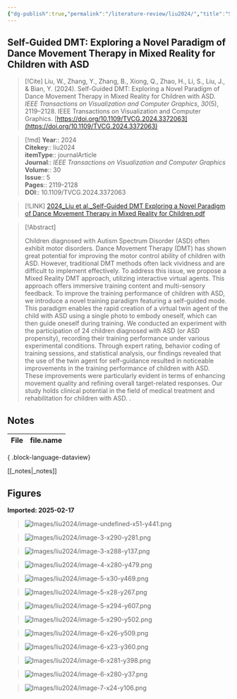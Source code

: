 ```yaml
---
{"dg-publish":true,"permalink":"/literature-review/liu2024/","title":"Self-Guided DMT Exploring a Novel Paradigm of Dance Movement Therapy in Mixed Reality for Children with ASD","tags":["mixed","reality","Virtual","reality","Solid","modeling","Autism","spectrum","disorder","Training","Avatars","Pediatrics","dance","movement","therapy","Medical","treatment","self-guided","Variable","speed","drives","virtual","agent"]}
---
```



## Self-Guided DMT: Exploring a Novel Paradigm of Dance Movement Therapy in Mixed Reality for Children with ASD

> [!Cite]
> Liu, W., Zhang, Y., Zhang, B., Xiong, Q., Zhao, H., Li, S., Liu, J., & Bian, Y. (2024). Self-Guided DMT: Exploring a Novel Paradigm of Dance Movement Therapy in Mixed Reality for Children with ASD. _IEEE Transactions on Visualization and Computer Graphics_, _30_(5), 2119–2128. IEEE Transactions on Visualization and Computer Graphics. [https://doi.org/10.1109/TVCG.2024.3372063](https://doi.org/10.1109/TVCG.2024.3372063)


>[!md]
> **Year**:: 2024   
> **Citekey**:: liu2024  
> **itemType**:: journalArticle  
> **Journal**:: *IEEE Transactions on Visualization and Computer Graphics*  
> **Volume**:: 30  
> **Issue**:: 5   
> **Pages**:: 2119-2128  
> **DOI**:: 10.1109/TVCG.2024.3372063    

> [!LINK] 
> [2024_Liu et al._Self-Guided DMT Exploring a Novel Paradigm of Dance Movement Therapy in Mixed Reality for Children.pdf](zotero://select/library/items/IKTNXNWN)

> [!Abstract]
>
> Children diagnosed with Autism Spectrum Disorder (ASD) often exhibit motor disorders. Dance Movement Therapy (DMT) has shown great potential for improving the motor control ability of children with ASD. However, traditional DMT methods often lack vividness and are difficult to implement effectively. To address this issue, we propose a Mixed Reality DMT approach, utilizing interactive virtual agents. This approach offers immersive training content and multi-sensory feedback. To improve the training performance of children with ASD, we introduce a novel training paradigm featuring a self-guided mode. This paradigm enables the rapid creation of a virtual twin agent of the child with ASD using a single photo to embody oneself, which can then guide oneself during training. We conducted an experiment with the participation of 24 children diagnosed with ASD (or ASD propensity), recording their training performance under various experimental conditions. Through expert rating, behavior coding of training sessions, and statistical analysis, our findings revealed that the use of the twin agent for self-guidance resulted in noticeable improvements in the training performance of children with ASD. These improvements were particularly evident in terms of enhancing movement quality and refining overall target-related responses. Our study holds clinical potential in the field of medical treatment and rehabilitation for children with ASD.
>.
> 


## Notes

| File | file.name |
| ---- | --------- |

{ .block-language-dataview}

[[_notes\|_notes]]

## Figures

**Imported: 2025-02-17**

> ![Images/liu2024/image-undefined-x51-y441.png](/img/user/Images/liu2024/image-undefined-x51-y441.png)

> ![Images/liu2024/image-3-x290-y281.png](/img/user/Images/liu2024/image-3-x290-y281.png)

> ![Images/liu2024/image-3-x288-y137.png](/img/user/Images/liu2024/image-3-x288-y137.png)

> ![Images/liu2024/image-4-x280-y479.png](/img/user/Images/liu2024/image-4-x280-y479.png)

> ![Images/liu2024/image-5-x30-y469.png](/img/user/Images/liu2024/image-5-x30-y469.png)

> ![Images/liu2024/image-5-x28-y267.png](/img/user/Images/liu2024/image-5-x28-y267.png)

> ![Images/liu2024/image-5-x294-y607.png](/img/user/Images/liu2024/image-5-x294-y607.png)

> ![Images/liu2024/image-5-x290-y502.png](/img/user/Images/liu2024/image-5-x290-y502.png)

> ![Images/liu2024/image-6-x26-y509.png](/img/user/Images/liu2024/image-6-x26-y509.png)

> ![Images/liu2024/image-6-x23-y360.png](/img/user/Images/liu2024/image-6-x23-y360.png)

> ![Images/liu2024/image-6-x281-y398.png](/img/user/Images/liu2024/image-6-x281-y398.png)

> ![Images/liu2024/image-6-x280-y37.png](/img/user/Images/liu2024/image-6-x280-y37.png)

> ![Images/liu2024/image-7-x24-y106.png](/img/user/Images/liu2024/image-7-x24-y106.png)